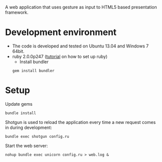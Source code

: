 A web application that uses gesture as input to HTML5 based presentation framework.

# Development environment

* The code is developed and tested on Ubuntu 13.04 and Windows 7 64bit.
* ruby 2.0.0p247 ([tutorial](http://rb-tutorial.herokuapp.com/blog/2012/01/11/setting-up-ruby/) on how to set up ruby)
    * Install bundler
    ```
    gem install bundler
    ```

# Setup
Update gems
    
    bundle install

Shotgun is used to reload the application every time a new request comes in during 
development:

    bundle exec shotgun config.ru
    
Start the web server:

    nohup bundle exec unicorn config.ru > web.log &
